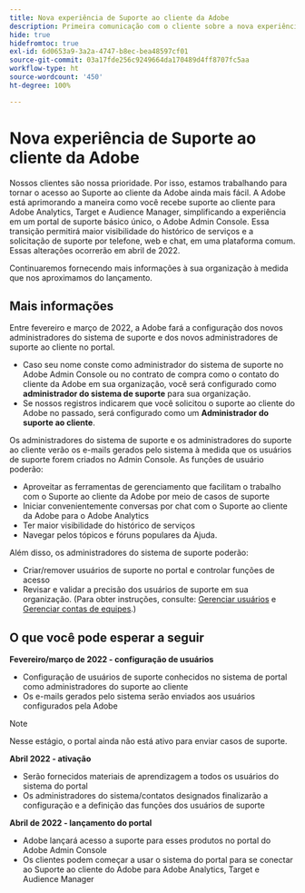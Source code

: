 ```yaml
---
title: Nova experiência de Suporte ao cliente da Adobe
description: Primeira comunicação com o cliente sobre a nova experiência de suporte
hide: true
hidefromtoc: true
exl-id: 6d0653a9-3a2a-4747-b8ec-bea48597cf01
source-git-commit: 03a17fde256c9249664da170489d4ff8707fc5aa
workflow-type: ht
source-wordcount: '450'
ht-degree: 100%

---
```


# Nova experiência de Suporte ao cliente da Adobe

Nossos clientes são nossa prioridade. Por isso, estamos trabalhando para tornar o acesso ao Suporte ao cliente da Adobe ainda mais fácil. A Adobe está aprimorando a maneira como você recebe suporte ao cliente para Adobe Analytics, Target e Audience Manager, simplificando a experiência em um portal de suporte básico único, o Adobe Admin Console. Essa transição permitirá maior visibilidade do histórico de serviços e a solicitação de suporte por telefone, web e chat, em uma plataforma comum. Essas alterações ocorrerão em abril de 2022.

Continuaremos fornecendo mais informações à sua organização à medida que nos aproximamos do lançamento.

## Mais informações

Entre fevereiro e março de 2022, a Adobe fará a configuração dos novos administradores do sistema de suporte e dos novos administradores de suporte ao cliente no portal.

* Caso seu nome conste como administrador do sistema de suporte no Adobe Admin Console ou no contrato de compra como o contato do cliente da Adobe em sua organização, você será configurado como **administrador do sistema de suporte** para sua organização.
* Se nossos registros indicarem que você solicitou o suporte ao cliente do Adobe no passado, será configurado como um **Administrador do suporte ao cliente**.

Os administradores do sistema de suporte e os administradores do suporte ao cliente verão os e-mails gerados pelo sistema à medida que os usuários de suporte forem criados no Admin Console. As funções de usuário poderão:

* Aproveitar as ferramentas de gerenciamento que facilitam o trabalho com o Suporte ao cliente da Adobe por meio de casos de suporte
* Iniciar convenientemente conversas por chat com o Suporte ao cliente da Adobe para o Adobe Analytics
* Ter maior visibilidade do histórico de serviços
* Navegar pelos tópicos e fóruns populares da Ajuda.

Além disso, os administradores do sistema de suporte poderão:

* Criar/remover usuários de suporte no portal e controlar funções de acesso
* Revisar e validar a precisão dos usuários de suporte em sua organização. (Para obter instruções, consulte: [Gerenciar usuários](https://helpx.adobe.com/br/enterprise/using/users.html) e [Gerenciar contas de equipes](https://helpx.adobe.com/br/enterprise/using/accounts.html).)

## O que você pode esperar a seguir

**Fevereiro/março de 2022 - configuração de usuários**

* Configuração de usuários de suporte conhecidos no sistema de portal como administradores do suporte ao cliente
* Os e-mails gerados pelo sistema serão enviados aos usuários configurados pela Adobe

>[!NOTE]
>
>Nesse estágio, o portal ainda não está ativo para enviar casos de suporte.

**Abril 2022 - ativação**

* Serão fornecidos materiais de aprendizagem a todos os usuários do sistema do portal
* Os administradores do sistema/contatos designados finalizarão a configuração e a definição das funções dos usuários de suporte

**Abril de 2022 - lançamento do portal**

* Adobe lançará acesso a suporte para esses produtos no portal do Adobe Admin Console
* Os clientes podem começar a usar o sistema do portal para se conectar ao Suporte ao cliente do Adobe para Adobe Analytics, Target e Audience Manager
